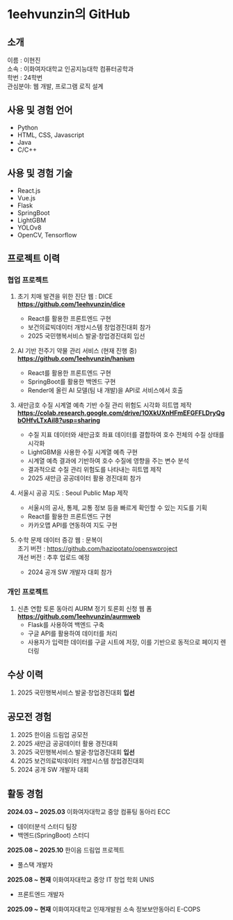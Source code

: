 # 1eehvunzin의 GitHub

## 소개
이름 : 이현진<br>
소속 : 이화여자대학교 인공지능대학 컴퓨터공학과<br>
학번 : 24학번<br>
관심분야: 웹 개발, 프로그램 로직 설계<br>

## 사용 및 경험 언어
+ Python
+ HTML, CSS, Javascript
+ Java
+ C/C++

## 사용 및 경험 기술
+ React.js
+ Vue.js
+ Flask
+ SpringBoot
+ LightGBM
+ YOLOv8
+ OpenCV, Tensorflow

## 프로젝트 이력
### 협업 프로젝트
1.  초기 치매 발견을 위한 진단 웹 : DICE <br>
   **https://github.com/1eehvunzin/dice**
    + React를 활용한 프론트엔드 구현
    + 보건의료빅데이터 개방시스템 창업경진대회 참가
    + 2025 국민행복서비스 발굴·창업경진대회 입선

2. AI 기반 전주기 약물 관리 서비스 (현재 진행 중)<br>
    **https://github.com/1eehvunzin/hanium**
   + React를 활용한 프론트엔드 구현
   + SpringBoot를 활용한 백엔드 구현
   + Render에 올린 AI 모델(팀 내 개발)을 API로 서비스에서 호출
     
3. 새만금호 수질 시계열 예측 기반 수질 관리 위험도 시각화 히트맵 제작 <br>
   **https://colab.research.google.com/drive/1OXkUXnHFmEFGFFLDryQgbOHfvLTxAil8?usp=sharing**
   + 수질 지표 데이터와 새만금호 좌표 데이터를 결합하여 호수 전체의 수질 상태를 시각화
   + LightGBM을 사용한 수질 시계열 예측 구현
   + 시계열 예측 결과에 기반하여 호수 수질에 영향을 주는 변수 분석
   + 결과적으로 수질 관리 위험도를 나타내는 히트맵 제작
   + 2025 새만금 공공데이터 활용 경진대회 참가
     
4. 서울시 공공 지도 : Seoul Public Map 제작<br>
    + 서울시의 공사, 통제, 교통 정보 등을 빠르게 확인할 수 있는 지도를 기획
    + React를 활용한 프론트엔드 구현
    + 카카오맵 API를 연동하여 지도 구현
  
5. 수학 문제 데이터 증강 웹 : 문복이 <br>
   초기 버전 : https://github.com/hazipotato/openswproject <br>
   개선 버전 : 추후 업로드 예정
   + 2024 공개 SW 개발자 대회 참가

### 개인 프로젝트
1. 신촌 연합 토론 동아리 AURM 정기 토론회 신청 웹 폼 <br>
   **https://github.com/1eehvunzin/aurmweb**
   + Flask를 사용하여 백엔드 구축
   + 구글 API를 활용하여 데이터를 처리
   + 사용자가 입력한 데이터를 구글 시트에 저장, 이를 기반으로 동적으로 페이지 렌더링

## 수상 이력
1. 2025 국민행복서비스 발굴·창업경진대회 **입선**

## 공모전 경험
1. 2025 한이음 드림업 공모전
2. 2025 새만금 공공데이터 활용 경진대회
3. 2025 국민행복서비스 발굴·창업경진대회 **입선**
4. 2025 보건의료빅데이터 개방시스템 창업경진대회
5. 2024 공개 SW 개발자 대회

<!--## 코딩, 알고리즘 대회 경험
1. -->

## 활동 경험
**2024.03 ~ 2025.03** 이화여자대학교 중앙 컴퓨팅 동아리 ECC <br>
  + 데이터분석 스터디 팀장
  + 백엔드(SpringBoot) 스터디
    
**2025.08 ~ 2025.10** 한이음 드림업 프로젝트 <br>
  + 풀스택 개발자
    
**2025.08 ~ 현재** 이화여자대학교 중앙 IT 창업 학회 UNIS <br>
  + 프론트엔드 개발자
    
**2025.09 ~ 현재** 이화여자대학교 인재개발원 소속 정보보안동아리 E-COPS <br>


  
